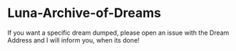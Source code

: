 # Luna-Archive-of-Dreams

If you want a specific dream dumped, please open an issue with the Dream Address and I will inform you, when its done!
